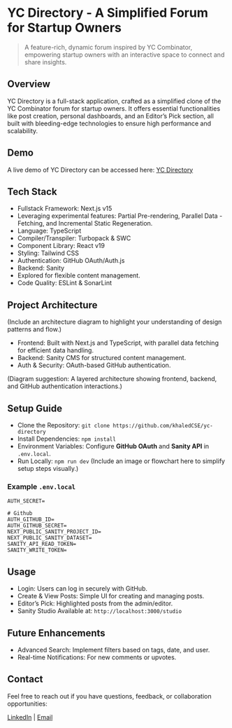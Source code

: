 # YC Directory - A Simplified Forum for Startup Owners

> A feature-rich, dynamic forum inspired by YC Combinator, empowering startup owners with an interactive space to connect and share insights.

## Overview

YC Directory is a full-stack application, crafted as a simplified clone of the YC Combinator forum for startup owners. It offers essential functionalities like post creation, personal dashboards, and an Editor’s Pick section, all built with bleeding-edge technologies to ensure high performance and scalability.

## Demo

A live demo of YC Directory can be accessed here: [YC Directory](https://yc-directory-blond.vercel.app/)

## Tech Stack

- Fullstack Framework: Next.js v15
- Leveraging experimental features: Partial Pre-rendering, Parallel Data - Fetching, and Incremental Static Regeneration.
- Language: TypeScript
- Compiler/Transpiler: Turbopack & SWC
- Component Library: React v19
- Styling: Tailwind CSS
- Authentication: GitHub OAuth/Auth.js
- Backend: Sanity
- Explored for flexible content management.
- Code Quality: ESLint & SonarLint

## Project Architecture

(Include an architecture diagram to highlight your understanding of design patterns and flow.)

- Frontend: Built with Next.js and TypeScript, with parallel data fetching for efficient data handling.
- Backend: Sanity CMS for structured content management.
- Auth & Security: OAuth-based GitHub authentication.

(Diagram suggestion: A layered architecture showing frontend, backend, and GitHub authentication interactions.)

## Setup Guide

- Clone the Repository: `git clone https://github.com/khaledCSE/yc-directory`
- Install Dependencies: `npm install`
- Environment Variables: Configure **GitHub OAuth** and **Sanity API** in `.env.local`.
- Run Locally: `npm run dev`
  (Include an image or flowchart here to simplify setup steps visually.)

### Example `.env.local`

```
AUTH_SECRET=

# Github
AUTH_GITHUB_ID=
AUTH_GITHUB_SECRET=
NEXT_PUBLIC_SANITY_PROJECT_ID=
NEXT_PUBLIC_SANITY_DATASET=
SANITY_API_READ_TOKEN=
SANITY_WRITE_TOKEN=
```

## Usage

- Login: Users can log in securely with GitHub.
- Create & View Posts: Simple UI for creating and managing posts.
- Editor’s Pick: Highlighted posts from the admin/editor.
- Sanity Studio Available at: `http://localhost:3000/studio`

## Future Enhancements

- Advanced Search: Implement filters based on tags, date, and user.
- Real-time Notifications: For new comments or upvotes.

## Contact

Feel free to reach out if you have questions, feedback, or collaboration opportunities:

[LinkedIn](https://linkedin.com/in/khaledCSE10) | [Email](mailto:khaledcse30@gmail.com)
